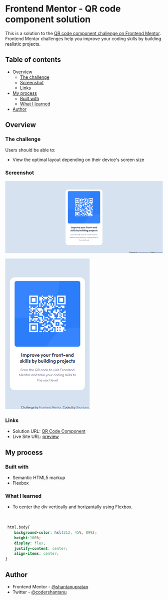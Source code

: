 # Frontend Mentor - QR code component solution

This is a solution to the [QR code component challenge on Frontend Mentor](https://www.frontendmentor.io/challenges/qr-code-component-iux_sIO_H). Frontend Mentor challenges help you improve your coding skills by building realistic projects. 

## Table of contents

- [Overview](#overview)
  - [The challenge](#the-challenge)
  - [Screenshot](#screenshot)
  - [Links](#links)
- [My process](#my-process)
  - [Built with](#built-with)
  - [What I learned](#what-i-learned)
- [Author](#author)


## Overview

### The challenge
Users should be able to:

- View the optimal layout depending on their device's screen size

### Screenshot

![](screenshots/screenshot-qr-code-image-desktop.png)

![](screenshots/screenshot-qr-code-image-mobile.png)

### Links

- Solution URL: [QR Code Component](https://github.com/shantanufsd/frontend-mentor-challenges/tree/main/qr-code-component)
- Live Site URL: [preview](https://shantanufsd.github.io/frontend-mentor-challenges/qr-code-component)

## My process

### Built with

- Semantic HTML5 markup
- Flexbox

### What I learned

 * To center the div vertically and horizantally using Flexbox.

```css


 html,body{
    background-color: hsl(212, 45%, 89%);
    height:100%;
    display: flex;
    justify-content: center;
    align-items: center;
}


```

## Author

- Frontend Mentor - [@shantanupratap](https://www.frontendmentor.io/profile/shantanupratap)
- Twitter - [@codershantanu](https://www.twitter.com/shantanufsd)

